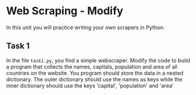 # Web Scraping  - Modify
In this unit you will practice writing your own scrapers in Python. 

## Task 1
In the file ```task1.py```, you find a simple webscraper. Modify the code to build a program that collects the names, capitals, population and area of all countries on the website. You program should store the data in a nested dictionary. The outer dictionary should use the names as keys while the inner dictionary should use the keys 'capital', 'population' and 'area'